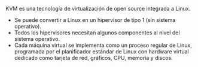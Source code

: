 KVM es una tecnología de virtualización de open source integrada a Linux.

- Se puede convertir a Linux en un hipervisor de tipo 1 (sin sistema operativo).
- Todos los hipervisores necesitan algunos componentes al nivel del sistema operativo.
- Cada máquina virtual se implementa como un proceso regular de Linux, programada por el planificador estándar de Linux con hardware virtual dedicado como tarjeta de red, gráficos, CPU, memoria y discos.